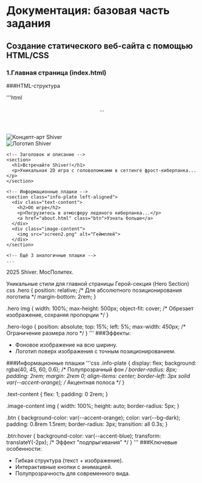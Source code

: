 # Документация: базовая часть задания
## Создание статического веб-сайта с помощью HTML/CSS
### 1.Главная страница (index.html)
###HTML-структура

'''html
<!DOCTYPE html>
<html lang="ru">
<head>
  <meta charset="UTF-8">
  <meta name="viewport" content="width=device-width, initial-scale=1.0">
  <title>Shiver — Главная</title>
  <link rel="stylesheet" href="styles.css">
  <link href="https://fonts.googleapis.com/css2?family=Exo+2:wght@400;600&display=swap" rel="stylesheet">
</head>
<body>
  <header>...</header>

  <main class="main-content">
    <!-- Герой-секция -->
    <section class="hero">
      <img src="art.png" alt="Концепт-арт Shiver">
      <div class="hero-logo">
        <img src="logo.png" alt="Логотип Shiver">
      </div>
    </section>

    <!-- Заголовок и описание -->
    <section>
      <h1>Встречайте Shiver!</h1>
      <p>Уникальная 2D игра с головоломками в сеттинге фрост-киберпанка...</p>
    </section>

    <!-- Информационные плашки -->
    <section class="info-plate left-aligned">
      <div class="text-content">
        <h2>Об игре</h2>
        <p>Погрузитесь в атмосферу ледяного киберпанка...</p>
        <a href="about.html" class="btn">Узнать больше</a>
      </div>
      <div class="image-content">
        <img src="screen2.png" alt="Геймплей">
      </div>
    </section>

    <!-- Ещё 3 аналогичные плашки -->
    ...
  </main>

  <footer>
    <p>2025 Shiver. МосПолитех.</p>
  </footer>
</body>
</html>
Уникальные стили для главной страницы
Герой-секция (Hero Section)
css
.hero {
  position: relative; /* Для абсолютного позиционирования логотипа */
  margin-bottom: 2rem;
}

.hero img {
  width: 100%;
  max-height: 500px;
  object-fit: cover; /* Обрезает изображение, сохраняя пропорции */
}

.hero-logo {
  position: absolute;
  top: 15%;
  left: 5%;
  max-width: 450px; /* Ограничение размера лого */
}
'''
###Эффекты:
- Фоновое изображение на всю ширину.
- Логотип поверх изображения с точным позиционированием.

###Информационные плашки
'''css
.info-plate {
  display: flex;
  background: rgba(40, 45, 60, 0.6); /* Полупрозрачный фон */
  border-radius: 8px;
  padding: 2rem;
  margin: 2rem 0;
  align-items: center;
  border-left: 3px solid var(--accent-orange); /* Акцентная полоса */
}

.text-content {
  flex: 1;
  padding: 0 2rem;
}

.image-content img {
  width: 100%;
  height: auto;
  border-radius: 5px;
}

.btn {
  background-color: var(--accent-orange);
  color: var(--bg-dark);
  padding: 0.8rem 1.5rem;
  border-radius: 3px;
  transition: all 0.3s;
}

.btn:hover {
  background-color: var(--accent-blue);
  transform: translateY(-2px); /* Эффект "подпрыгивания" */
}
'''
###Ключевые особенности:
- Гибкая структура (текст + изображение).
- Интерактивные кнопки с анимацией.
- Полупрозрачность для современного вида.








